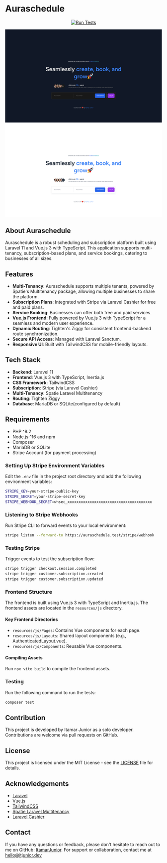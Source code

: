 # Auraschedule

<p align="center">
<a href="https://github.com/codeitamarjr/Auraschedule/actions"><img src="https://github.com/codeitamarjr/Auraschedule/actions/workflows/test.yml/badge.svg" alt="Run Tests"></a>
</p>

![Auraschedule](./public/landing-page-dark.png#gh-dark-mode-only)
![Auraschedule](./public/landing-page-light.png#gh-light-mode-only)

## About Auraschedule

Auraschedule is a robust scheduling and subscription platform built using Laravel 11 and Vue.js 3 with TypeScript. This application supports multi-tenancy, subscription-based plans, and service bookings, catering to businesses of all sizes.

## Features

-   **Multi-Tenancy**: Auraschedule supports multiple tenants, powered by Spatie's Multitenancy package, allowing multiple businesses to share the platform.
-   **Subscription Plans**: Integrated with Stripe via Laravel Cashier for free and paid plans.
-   **Service Booking**: Businesses can offer both free and paid services.
-   **Vue.js Frontend**: Fully powered by Vue.js 3 with TypeScript for a seamless and modern user experience.
-   **Dynamic Routing**: Tighten's Ziggy for consistent frontend-backend route synchronization.
-   **Secure API Access**: Managed with Laravel Sanctum.
-   **Responsive UI**: Built with TailwindCSS for mobile-friendly layouts.

## Tech Stack

-   **Backend**: Laravel 11
-   **Frontend**: Vue.js 3 with TypeScript, Inertia.js
-   **CSS Framework**: TailwindCSS
-   **Subscription**: Stripe (via Laravel Cashier)
-   **Multi-Tenancy**: Spatie Laravel Multitenancy
-   **Routing**: Tighten Ziggy
-   **Database**: MariaDB or SQLite(configured by default)

## Requirements

-   PHP ^8.2
-   Node.js ^16 and npm
-   Composer
-   MariaDB or SQLite
-   Stripe Account (for payment processing)

### Setting Up Stripe Environment Variables

Edit the `.env` file in the project root directory and add the following environment variables:

```bash
STRIPE_KEY=your-stripe-public-key
STRIPE_SECRET=your-stripe-secret-key
STRIPE_WEBHOOK_SECRET=whsec_xxxxxxxxxxxxxxxxxxxxxxxxxxxxxxxxxxxxxx
```

### Listening to Stripe Webhooks

Run Stripe CLI to forward events to your local environment:

```bash
stripe listen --forward-to https://auraschedule.test/stripe/webhook
```

### Testing Stripe

Trigger events to test the subscription flow:

```bash
stripe trigger checkout.session.completed
stripe trigger customer.subscription.created
stripe trigger customer.subscription.updated
```

### Frontend Structure

The frontend is built using Vue.js 3 with TypeScript and Inertia.js. The frontend assets are located in the `resources/js` directory.

#### Key Frontend Directories

-   `resources/js/Pages`: Contains Vue components for each page.
-   `resources/js/Layouts`: Shared layout components (e.g., AuthenticatedLayout.vue).
-   `resources/js/Components`: Reusable Vue components.

#### Compiling Assets

Run `npx vite build` to compile the frontend assets.

### Testing

Run the following command to run the tests:

```bash
composer test
```

## Contribution

This project is developed by Itamar Junior as a solo developer. Contributions are welcome via pull requests on GitHub.

## License

This project is licensed under the MIT License - see the [LICENSE](LICENSE) file for details.

## Acknowledgements

-   [Laravel](https://laravel.com)
-   [Vue.js](https://vuejs.org)
-   [TailwindCSS](https://tailwindcss.com)
-   [Spatie Laravel Multitenancy](https://spatie.be/docs/laravel-multitenancy/v2/introduction)
-   [Laravel Cashier](https://laravel.com/docs/8.x/billing)

## Contact

If you have any questions or feedback, please don't hesitate to reach out to me on GitHub: [ItamarJunior](https://github.com/codeitamarjr).
For support or collaboration, contact me at [hello@itjunior.dev](mailto:hello@itjunior.dev)

